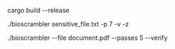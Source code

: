 cargo build --release

./bioscrambler sensitive_file.txt -p 7 -v -z

./bioscrambler --file document.pdf --passes 5 --verify
